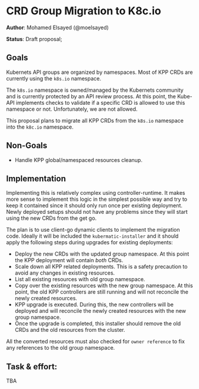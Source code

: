 # CRD Group Migration to K8c.io

**Author**: Mohamed Elsayed (@moelsayed)

**Status**: Draft proposal;

## Goals
Kubernets API groups are organized by namespaces. Most of KPP CRDs are currently using the `k8s.io` namespace. 

The `k8s.io` namespace is owned/managed by the Kubernets community and is currently protected by an API review process. At this point, the Kube-API implements checks to validate if a specific CRD is allowed to use this namespace or not. Unfortunately, we are not allowed. 

This proposal plans to migrate all KPP CRDs from the `k8s.io` namespace into the `k8c.io` namespace. 


## Non-Goals
- Handle KPP global/namespaced resources cleanup.

## Implementation

Implementing this is relatively complex using controller-runtime. It makes more sense to implement this logic in the simplest possible way and try to keep it contained since it should only run once per existing deployment. Newly deployed setups should not have any problems since they will start using the new CRDs from the get go.

The plan is to use client-go dynamic clients to implement the migration code. Ideally it will be included the `kubermatic-installer` and it should apply the following steps during upgrades for existing deployments:
- Deploy the new CRDs with the updated group namespace. At this point the KPP deployment will contain _both_ CRDs.
- Scale down all KPP related deployments. This is a safety precaution to avoid any changes in existing resources.
- List all existing resources with old group namespace.
- Copy over the existing resources with the new group namespace. At this point, the old KPP controllers are still running and will not reconcile the newly created resources.
- KPP upgrade is executed. During this, the new controllers will be deployed and will reconcile the newly created resources with the new group namespace. 
- Once the upgrade is completed, this installer should remove the old CRDs and the old resources from the cluster.

All the converted resources must also checked for `owner reference` to fix any references to the old group namespace.
## Task & effort:

TBA